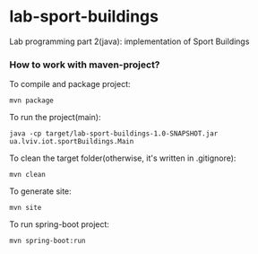 # lab-sport-buildings
Lab programming part 2(java): implementation of Sport Buildings

### How to work with maven-project?

To compile and package project:

<code>mvn package</code>

To run the project(main):

<code>java -cp target/lab-sport-buildings-1.0-SNAPSHOT.jar ua.lviv.iot.sportBuildings.Main</code>

To clean the target folder(otherwise, it's written in .gitignore):

<code>mvn clean</code>

To generate site:

<code>mvn site</code>

To run spring-boot project:

<code>mvn spring-boot:run</code>
